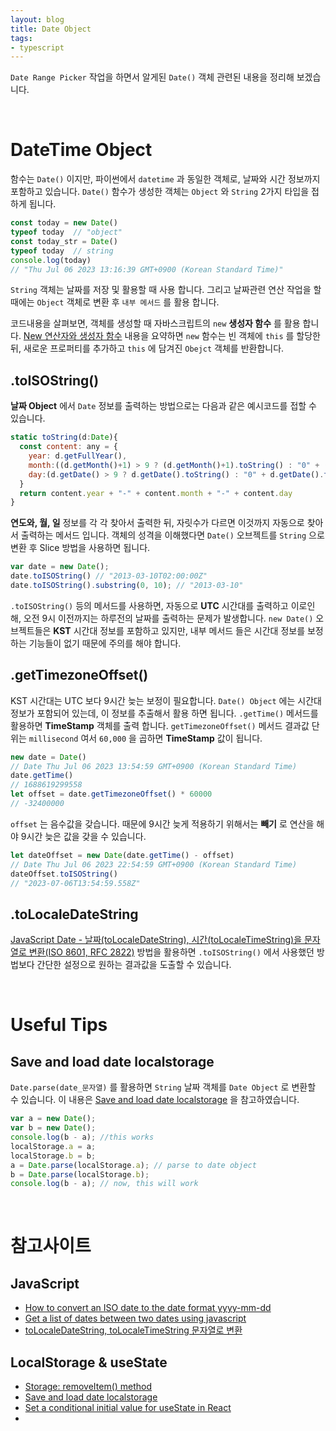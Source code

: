 ```yaml
---
layout: blog
title: Date Object
tags:
- typescript
---
```


`Date Range Picker` 작업을 하면서 알게된 `Date()` 객체 관련된 내용을 정리해 보겠습니다.

<br/>

# DateTime Object
함수는 `Date()` 이지만, 파이썬에서 `datetime` 과 동일한 객체로, 날짜와 시간 정보까지 포함하고 있습니다. `Date()` 함수가 생성한 객체는 `Object` 와 `String` 2가지 타입을 접하게 됩니다. 

```javascript
const today = new Date()
typeof today  // "object"
const today_str = Date()
typeof today  // string
console.log(today) 
// "Thu Jul 06 2023 13:16:39 GMT+0900 (Korean Standard Time)"
```

`String` 객체는 날짜를 저장 및 활용할 때 사용 합니다. 그리고 날짜관련 연산 작업을 할 때에는 `Object` 객체로 변환 후 `내부 메서드` 를 활용 합니다.

코드내용을 살펴보면, 객체를 생성할 때 자바스크립트의 `new` **생성자 함수** 를 활용 합니다. [New 연산자와 생성자 함수](https://ko.javascript.info/constructor-new) 내용을 요약하면 `new` 함수는 빈 객체에 `this` 를 할당한 뒤, 새로운 프로퍼티를 추가하고 `this` 에 담겨진 `Obejct` 객체를 반환합니다. 

## .toISOString()
**날짜 Object** 에서 `Date` 정보를 출력하는 방법으로는 다음과 같은 예시코드를 접할 수 있습니다. 

```javascript
static toString(d:Date){
  const content: any = {
    year: d.getFullYear(),
    month:((d.getMonth()+1) > 9 ? (d.getMonth()+1).toString() : "0" + (d.getMonth()+1)),
    day:(d.getDate() > 9 ? d.getDate().toString() : "0" + d.getDate().toString())
  }
  return content.year + "-" + content.month + "-" + content.day
}
```

**연도와, 월, 일** 정보를 각 각 찾아서 출력한 뒤, 자릿수가 다르면 이것까지 자동으로 찾아서 출력하는 메서드 입니다. 객체의 성격을 이해했다면 `Date()` 오브젝트를 `String` 으로 변환 후 Slice 방법을 사용하면 됩니다.

```javascript
var date = new Date();
date.toISOString() // "2013-03-10T02:00:00Z"
date.toISOString().substring(0, 10); // "2013-03-10"
```

`.toISOString()` 등의 메서드를 사용하면, 자동으로 **UTC** 시간대를 출력하고 이로인해, 오전 9시 이전까지는 하루전의 날짜를 출력하는 문제가 발생합니다. `new Date()` 오브젝트들은 **KST** 시간대 정보를 포함하고 있지만, 내부 메서드 들은 시간대 정보를 보정하는 기능들이 없기 때문에 주의를 해야 합니다.

## .getTimezoneOffset()
KST 시간대는 UTC 보다 9시간 늦는 보정이 필요합니다. `Date() Object` 에는 시간대 정보가 포함되어 있는데, 이 정보를 추출해서 활용 하면 됩니다. `.getTime()` 메서드를 활용하면 **TimeStamp** 객체를 출력 합니다. `getTimezoneOffset()` 메서드 결과값 단위는 `millisecond` 여서 `60,000` 을 곱하면 **TimeStamp** 값이 됩니다.

```javascript
new date = Date()
// Date Thu Jul 06 2023 13:54:59 GMT+0900 (Korean Standard Time)
date.getTime()
// 1688619299558
let offset = date.getTimezoneOffset() * 60000
// -32400000
```

`offset` 는 음수값을 갖습니다. 때문에 9시간 늦게 적용하기 위해서는 **빼기** 로 연산을 해야 9시간 늦은 값을 갖을 수 있습니다.

```javascript
let dateOffset = new Date(date.getTime() - offset)
// Date Thu Jul 06 2023 22:54:59 GMT+0900 (Korean Standard Time)
dateOffset.toISOString()
// "2023-07-06T13:54:59.558Z"
```

## .toLocaleDateString
[JavaScript Date - 날짜(toLocaleDateString), 시간(toLocaleTimeString)을 문자열로 변환(ISO 8601, RFC 2822)](https://carrotweb.tistory.com/159) 방법을 활용하면 `.toISOString()` 에서 사용했던 방법보다 간단한 설정으로 원하는 결과값을 도출할 수 있습니다.

<br/>

# Useful Tips
## Save and load date localstorage
`Date.parse(date_문자열)` 를 활용하면 `String` 날짜 객체를 `Date Object` 로 변환할 수 있습니다. 이 내용은 [Save and load date localstorage](https://stackoverflow.com/questions/12661293/save-and-load-date-localstorage) 을 참고하였습니다.

```javascript
var a = new Date();
var b = new Date();
console.log(b - a); //this works
localStorage.a = a;
localStorage.b = b;
a = Date.parse(localStorage.a); // parse to date object
b = Date.parse(localStorage.b);
console.log(b - a); // now, this will work
```

<br/>

# 참고사이트
## JavaScript
- [How to convert an ISO date to the date format yyyy-mm-dd]()
- [Get a list of dates between two dates using javascript](https://stackoverflow.com/questions/26164005/get-a-list-of-dates-between-two-dates-using-javascript)
- [toLocaleDateString, toLocaleTimeString 문자열로 변환](https://carrotweb.tistory.com/159)

## LocalStorage & useState
- [Storage: removeItem() method](https://developer.mozilla.org/en-US/docs/Web/API/Storage/removeItem)
- [Save and load date localstorage](https://stackoverflow.com/questions/12661293/save-and-load-date-localstorage)
- [Set a conditional initial value for useState in React](https://bobbyhadz.com/blog/react-usestate-conditional-initial-value)
- []()